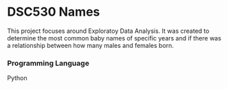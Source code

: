 # DSC530 Names

This project focuses around Exploratoy Data Analysis.
It was created to determine the most common baby names of specific years and if there was a relationship between how many males and females born. 

### Programming Language
Python
